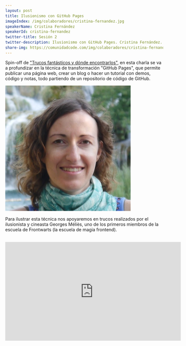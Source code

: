 ```yaml
---
layout: post
title: Ilusionismo con GitHub Pages
imageIndex: /img/colaboradores/cristina-fernandez.jpg
speakerName: Cristina Fernández
speakerId: cristina-fernandez
twitter-title: Sesión 2
twitter-description: Ilusionismo con GitHub Pages. Cristina Fernández.
share-img: https://comunidadcode.com/img/colaboradores/cristina-fernandez.jpg
---
```


Spin-off de ["Trucos fantásticos y dónde encontrarlos"](https://www.youtube.com/watch?v=J-cZU3Oramg), en esta charla se va a profundizar en la técnica de transformación "GitHub Pages", que permite publicar una página web, crear un blog o hacer un tutorial con demos, código y notas, todo partiendo de un repositorio de código de GitHub.

<div class="next-session-image">
<a href="../colaboradores/cristina-fernandez"><img src="/img/colaboradores/cristina-fernandez.jpg"></a>
</div>

Para ilustrar esta técnica nos apoyaremos en trucos realizados por el ilusionista y cineasta Georges Méliès, uno de los primeros miembros de la escuela de Frontwarts (la escuela de magia frontend).

<br/>

<iframe class="youtube" width="560" height="315" src="https://www.youtube.com/embed/VBKQIiTl8Bc" frameborder="0" allowfullscreen></iframe>
